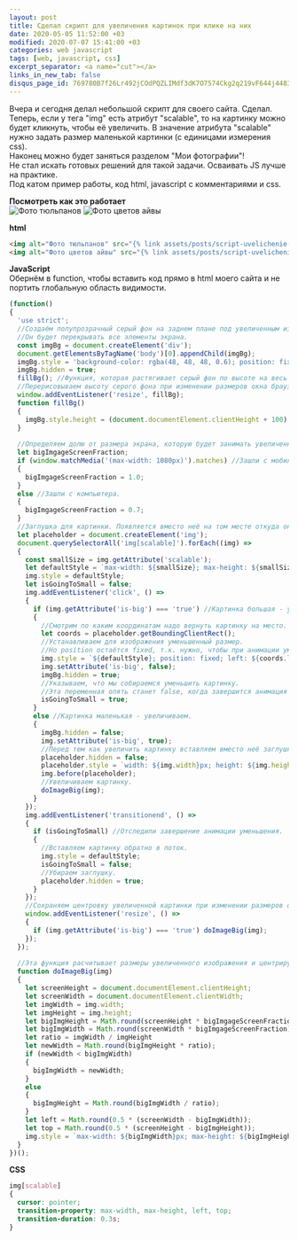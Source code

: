 ```yaml
---
layout: post
title: Сделал скрипт для увеличения картинок при клике на них
date: 2020-05-05 11:52:00 +03
modified: 2020-07-07 15:41:00 +03
categories: web javascript
tags: [web, javascript, css]
excerpt_separator: <a name="cut"></a>
links_in_new_tab: false
disqus_page_id: 769780B7f26Lr492jCOdPQZLIMdf3dK7O7574Ckg2q219vF644j4483319B759T6
---
```

Вчера и сегодня делал небольшой скрипт для своего сайта. Сделал. Теперь, если у тега "img" есть атрибут "scalable", то на картинку можно будет кликнуть, чтобы её увеличить. В значение атрибута "scalable" нужно задать размер маленькой картинки (с единицами измерения css).  
Наконец можно будет заняться разделом "Мои фотографии"!  
Не стал искать готовых решений для такой задачи. Осваивать JS лучше на практике.  
Под катом пример работы, код html, javascript с комментариями и css.

<a name="cut"></a>
**Посмотреть как это работает**  
<img alt="Фото тюльпанов" src="{% link assets/posts/script-uvelichenie-kartinok/big/tulpan.jpg %}" scalable="150px">
<img alt="Фото цветов айвы" src="{% link assets/posts/script-uvelichenie-kartinok/big/ajva.jpg %}" scalable="150px">

**html**

```html
<img alt="Фото тюльпанов" src="{% link assets/posts/script-uvelichenie-kartinok/big/tulpan.jpg %}" scalable="150px">
<img alt="Фото цветов айвы" src="{% link assets/posts/script-uvelichenie-kartinok/big/ajva.jpg %}" scalable="150px">
```

**JavaScript**  
Обернём в function, чтобы вставить код прямо в html моего сайта и не портить глобальную область видимости.

```javascript
(function()
{
  'use strict';
  //Создаём полупрозрачный серый фон на заднем плане под увеличенным изображением.
  //Он будет перекрывать все элементы экрана.
  const imgBg = document.createElement('div');
  document.getElementsByTagName('body')[0].appendChild(imgBg);
  imgBg.style = 'background-color: rgba(48, 48, 48, 0.6); position: fixed; top: 0px; left: 0px; width: 100%; z-index: 1';
  imgBg.hidden = true;
  fillBg(); //Функция, которая растягивает серый фон по высоте на весь экран.
  //Перерисовываем высоту серого фона при изменении размеров окна браузера.
  window.addEventListener('resize', fillBg);
  function fillBg()
  {
    imgBg.style.height = (document.documentElement.clientHeight + 100) + 'px';
  }
  
  //Определяем долю от размера экрана, которую будет занимать увеличенное изображение
  let bigImgageScreenFraction;
  if (window.matchMedia('(max-width: 1080px)').matches) //Зашли с мобильного.
  {
    bigImgageScreenFraction = 1.0;
  }
  else //Зашли с компьютера.
  {
    bigImgageScreenFraction = 0.7;
  }
  //Заглушка для картинки. Появляется вместо неё на том месте откуда она увеличилась.
  let placeholder = document.createElement('img');
  document.querySelectorAll('img[scalable]').forEach((img) =>
  {
    const smallSize = img.getAttribute('scalable');
    let defaultStyle = `max-width: ${smallSize}; max-height: ${smallSize}`;
    img.style = defaultStyle;
    let isGoingToSmall = false;
    img.addEventListener('click', () => 
    {
      if (img.getAttribute('is-big') === 'true') //Картинка большая - уменьшаем
      {
        //Смотрим по каким координатам надо вернуть картинку на место.
        let coords = placeholder.getBoundingClientRect();
        //Устанавливаем для изображения уменьшенный размер.
        //Но position остаётся fixed, т.к. нужно, чтобы при анимации уменьшения не смещались остальные элементы страницы.
        img.style = `${defaultStyle}; position: fixed; left: ${coords.left}px; top: ${coords.top}px`;
        img.setAttribute('is-big', false);
        imgBg.hidden = true;
        //Указываем, что мы собираемся уменьшить картинку.
        //Эта переменная опять станет false, когда завершится анимация уменьшения.
        isGoingToSmall = true;
      }
      else //Картинка маленькая - увеличиваем.
      {
        imgBg.hidden = false;
        img.setAttribute('is-big', true);
        //Перед тем как увеличить картинку вставляем вместо неё заглушку.
        placeholder.hidden = false;
        placeholder.style = `width: ${img.width}px; height: ${img.height}px; background-color: rgb(200, 200, 200)`;
        img.before(placeholder);
        //Увеличиваем картинку.
        doImageBig(img);
      }
    });
    img.addEventListener('transitionend', () =>
    {
      if (isGoingToSmall) //Отследили завершение анимации уменьшения.
      {
        //Вставляем картинку обратно в поток.
        img.style = defaultStyle;
        isGoingToSmall = false;
        //Убираем заглушку.
        placeholder.hidden = true;
      }
    }); 
    //Сохраняем центровку увеличенной картинки при изменении размеров окна браузера.
    window.addEventListener('resize', () => 
    {
      if (img.getAttribute('is-big') === 'true') doImageBig(img);
    });
  });
  
  //Эта функция расчитывает размеры увеличенного изображения и центрирует его.
  function doImageBig(img)
  {
    let screenHeight = document.documentElement.clientHeight;
    let screenWidth = document.documentElement.clientWidth;
    let imgWidth = img.width;
    let imgHeight = img.height;
    let bigImgHeight = Math.round(screenHeight * bigImgageScreenFraction);
    let bigImgWidth = Math.round(screenWidth * bigImgageScreenFraction);
    let ratio = imgWidth / imgHeight
    let newWidth = Math.round(bigImgHeight * ratio);
    if (newWidth < bigImgWidth)
    {
      bigImgWidth = newWidth;
    }
    else
    {
      bigImgHeight = Math.round(bigImgWidth / ratio);
    }
    let left = Math.round(0.5 * (screenWidth - bigImgWidth));
    let top = Math.round(0.5 * (screenHeight - bigImgHeight));
    img.style = `max-width: ${bigImgWidth}px; max-height: ${bigImgHeight}px; left: ${left}px; top: ${top}px; position: fixed; z-index: 2`;
  }
})();
```

**CSS**

```css
img[scalable]
{
  cursor: pointer;
  transition-property: max-width, max-height, left, top;
  transition-duration: 0.3s;
}
```

<script type="text/javascript">
	(function()
	{
		'use strict';
		//Создаём полупрозрачный серый фон на заднем плане под увеличенным изображением.
		//Он будет перекрывать все элементы экрана.
		const imgBg = document.createElement('div');
		document.getElementsByTagName('body')[0].appendChild(imgBg);
		imgBg.style = 'background-color: rgba(48, 48, 48, 0.6); position: fixed; top: 0px; left: 0px; width: 100%; z-index: 1';
		imgBg.hidden = true;
		fillBg(); //Функция, которая растягивает серый фон по высоте на весь экран.
		//Перерисовываем высоту серого фона при изменении размеров окна браузера.
		window.addEventListener('resize', fillBg);
		function fillBg()
		{
			imgBg.style.height = (document.documentElement.clientHeight + 100) + 'px';
		}
		
		//Определяем долю от размера экрана, которую будет занимать увеличенное изображение
		let bigImgageScreenFraction;
		if (window.matchMedia('(max-width: 1080px)').matches) //Зашли с мобильного.
		{
			bigImgageScreenFraction = 1.0;
		}
		else //Зашли с компьютера.
		{
			bigImgageScreenFraction = 0.7;
		}
		//Заглушка для картинки. Появляется вместо неё на том месте откуда она увеличилась.
		let placeholder = document.createElement('img');
		document.querySelectorAll('img[scalable]').forEach((img) =>
		{
			const smallSize = img.getAttribute('scalable');
			let defaultStyle = `max-width: ${smallSize}; max-height: ${smallSize}`;
			img.style = defaultStyle;
			let isGoingToSmall = false;
			img.addEventListener('click', () => 
			{
				if (img.getAttribute('is-big') === 'true') //Картинка большая - уменьшаем
				{
					//Смотрим по каким координатам надо вернуть картинку на место.
					let coords = placeholder.getBoundingClientRect();
					//Устанавливаем для изображения уменьшенный размер.
					//Но position остаётся fixed, т.к. нужно, чтобы при анимации уменьшения не смещались остальные элементы страницы.
					img.style = `${defaultStyle}; position: fixed; left: ${coords.left}px; top: ${coords.top}px`;
					img.setAttribute('is-big', false);
					imgBg.hidden = true;
					//Указываем, что мы собираемся уменьшить картинку.
					//Эта переменная опять станет false, когда завершится анимация уменьшения.
					isGoingToSmall = true;
				}
				else //Картинка маленькая - увеличиваем.
				{
					imgBg.hidden = false;
					img.setAttribute('is-big', true);
					//Перед тем как увеличить картинку вставляем вместо неё заглушку.
					placeholder.hidden = false;
					placeholder.style = `width: ${img.width}px; height: ${img.height}px; background-color: rgb(200, 200, 200)`;
					img.before(placeholder);
			//Увеличиваем картинку.
					doImageBig(img);
				}
			});
			img.addEventListener('transitionend', () =>
			{
				if (isGoingToSmall) //Отследили завершение анимации уменьшения.
				{
					//Вставляем картинку обратно в поток.
					img.style = defaultStyle;
					isGoingToSmall = false;
				 //Убираем заглушку.
					placeholder.hidden = true;
				}
			}); 
			//Сохраняем центровку увеличенной картинки при изменении размеров окна браузера.
			window.addEventListener('resize', () => 
			{
				if (img.getAttribute('is-big') === 'true') doImageBig(img);
			});
		});
		
		//Эта функция расчитывает размеры увеличенного изображения и центрирует его.
		function doImageBig(img)
		{
			let screenHeight = document.documentElement.clientHeight;
			let screenWidth = document.documentElement.clientWidth;
			let imgWidth = img.width;
			let imgHeight = img.height;
			let bigImgHeight = Math.round(screenHeight * bigImgageScreenFraction);
			let bigImgWidth = Math.round(screenWidth * bigImgageScreenFraction);
			let ratio = imgWidth / imgHeight
			let newWidth = Math.round(bigImgHeight * ratio);
			if (newWidth < bigImgWidth)
			{
				bigImgWidth = newWidth;
			}
			else
			{
				bigImgHeight = Math.round(bigImgWidth / ratio);
			}
			let left = Math.round(0.5 * (screenWidth - bigImgWidth));
			let top = Math.round(0.5 * (screenHeight - bigImgHeight));
			img.style = `max-width: ${bigImgWidth}px; max-height: ${bigImgHeight}px; left: ${left}px; top: ${top}px; position: fixed; z-index: 2`;
		}
	})();
</script>
<style>
	img[scalable]
	{
		cursor: pointer;
		transition-property: max-width, max-height, left, top;
		transition-duration: 0.3s;
	}
</style>